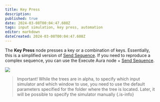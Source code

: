 ```yaml
---
title: Key Press
description: 
published: true
date: 2024-03-08T00:04:47.608Z
tags: input simulation, key press, automation
editor: markdown
dateCreated: 2024-03-08T00:04:47.608Z
---
```

The **Key Press** node presses a key or a combination of keys. Essentially, this is a simplified version of [Send Sequence](https://wiki.eyeauras.net/en/actions/sendinput/send-sequence). If you need to reproduce a complex sequence, you can use the Execute Aura node + [Send Sequence](https://wiki.eyeauras.net/en/actions/sendinput/send-sequence).

![](https://i.imgur.com/UhRn3hZ.png)

> Important! While the trees are in alpha, to specify which input simulator and which window to use, you need to use the default parameters specified for the folder where the tree is located. Later, it will be possible to specify the simulator manually
{.is-info}